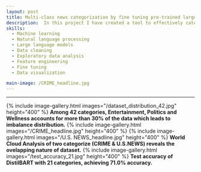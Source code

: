 ```yaml
---
layout: post
title: Multi-class news categorization by fine tuning pre-trained large language models (LLMs)
description:  In this project I have created a tool to effectively categorize news articles given their headlines. Comparative analysis of DistilBERT, DistilBART, RoBERTa, and DistilGPT-2 revealed the superior perormance of DistilBART due to its higher number of learnable paramenters (~230 M). DistilBART achieved 66.3% with 42 labels of news article. Models performance were restricted due to dataset imbalance and overlapping categories. After merging overlapping categories, DistilBART achieved the accuracy of 71.0%. Models were fine-tuned and cross-validated to ensure better performance.
skills: 
  - Machine learning
  - Natural language processing
  - Large language models
  - Data cleaning
  - Exploratory data analysis
  - Feature engineering
  - Fine tuning
  - Data visualization

main-image: /CRIME_headline.jpg
---
```


---
{% include image-gallery.html images="/dataset_distribution_42.jpg" height="400" %}
**Among 42 categories, Entertainment, Politics and Wellness accounts for more than 30% of the data which leads to imbalance distribution.**
{% include image-gallery.html images="/CRIME_headline.jpg" height="400" %}  {% include image-gallery.html images="/U.S. NEWS_headline.jpg" height="400" %}
**World Cloud Analysis of two categorize (CRIME & U.S.NEWS) reveals the ovelapping nature of dataset.**
{% include image-gallery.html images="/test_accuracy_21.jpg" height="400" %}
**Test accuracy of DistilBART with 21 categories, achieving 71.0% accuracy.**
